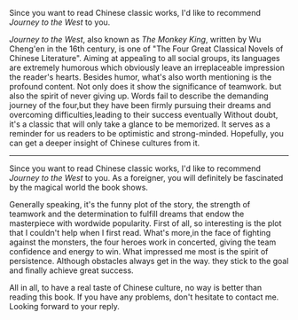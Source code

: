 Since you want to read Chinese classic works, I'd like to recommend *Journey to the West* to you.

*Journey to the West*, also known as *The Monkey King*, written by Wu Cheng'en in the 16th century, is one of "The Four Great Classical Novels of Chinese Literature". Aiming at appealing to all social groups, its languages are extremely humorous which obviously leave an irreplaceable impression the reader's hearts. Besides humor, what's also worth mentioning is the profound content. Not only does it show the significance of teamwork. but also the spirit of never giving up. Words fail to describe the demanding journey of the four,but they have been firmly pursuing their dreams and overcoming difficulties,leading to their success eventually Without doubt, it's a classic that will only take a glance to be memorized. It serves as a reminder for us readers to be optimistic and strong-minded. Hopefully, you can get a deeper insight of Chinese cultures from it. 

---

Since you want to read Chinese classic works, I'd like to recommend *Journey to the West* to you. As a foreigner, you will definitely be fascinated by the magical world the book shows.

Generally speaking, it's the funny plot of the story, the strength of teamwork and the determination to fulfill dreams that endow the masterpiece with wordwide popularity. First of all, so interesting is the plot that I couldn't help when I first read. What's more,in the face of fighting against the monsters, the four heroes work in concerted, giving the team confidence and energy to win. What impressed me most is the spirit of persistence. Although obstacles always get in the way. they stick to the goal and finally achieve great success.

All in all, to have a real taste of Chinese culture, no way is better than reading this book. If you have any problems, don't hesitate to contact me. Looking forward to your reply. 

